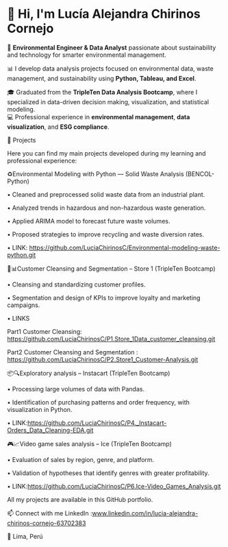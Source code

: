 # 👋 Hi, I'm Lucía Alejandra Chirinos Cornejo  

🌿 **Environmental Engineer & Data Analyst** passionate about sustainability and technology for smarter environmental management.  

📊 I develop data analysis projects focused on environmental data, waste management, and sustainability using **Python, Tableau, and Excel**.  

🎓 Graduated from the **TripleTen Data Analysis Bootcamp**, where I specialized in data-driven decision making, visualization, and statistical modeling.  
💻 Professional experience in **environmental management**, **data visualization**, and **ESG compliance**.  

🚀 Projects

Here you can find my main projects developed during my learning and professional experience:

♻️Environmental Modeling with Python — Solid Waste Analysis (BENCOL-Python)

• Cleaned and preprocessed solid waste data from an industrial plant.

• Analyzed trends in hazardous and non-hazardous waste generation.

• Applied ARIMA model to forecast future waste volumes.

• Proposed strategies to improve recycling and waste diversion rates.

• LINK: https://github.com/LuciaChirinosC/Environmental-modeling-waste-python.git


🧹📊Customer Cleansing and Segmentation – Store 1 (TripleTen Bootcamp)

• Cleansing and standardizing customer profiles.

• Segmentation and design of KPIs to improve loyalty and marketing campaigns.

• LINKS
    
   Part1 Customer Cleansing: https://github.com/LuciaChirinosC/P1.Store_1Data_customer_cleansing.git

   Part2 Customer Cleansing and Segmentation : https://github.com/LuciaChirinosC/P2.Store1_Customer-Analysis.git

📦🔍Exploratory analysis – Instacart (TripleTen Bootcamp)

• Processing large volumes of data with Pandas.

• Identification of purchasing patterns and order frequency, with visualization in Python.

• LINK:https://github.com/LuciaChirinosC/P4._Instacart-Orders_Data_Cleaning-EDA.git

🎮📈Video game sales analysis – Ice (TripleTen Bootcamp)

• Evaluation of sales by region, genre, and platform.

• Validation of hypotheses that identify genres with greater profitability.

• LINK:https://github.com/LuciaChirinosC/P6.Ice-Video_Games_Analysis.git

All my projects are available in this GitHub portfolio.

📫 Connect with me
LinkedIn :www.linkedin.com/in/lucia-alejandra-chirinos-cornejo-63702383

📍 Lima, Perú
